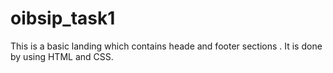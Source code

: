 # oibsip_task1
This is a basic landing which contains heade and footer sections . It is done by using HTML and CSS.
